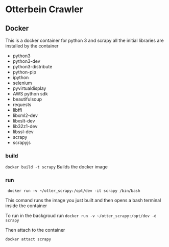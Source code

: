 # Otterbein Crawler


## Docker

This is a docker container for python 3 and scrapy all the initial libraries are installed by the container

- python3
- python3-dev
- python3-distribute
- python-pip
- ipython
- selenium
- pyvirtualdisplay
- AWS python sdk
- beautifulsoup
- requests
- libffi
- libxml2-dev
- libxslt-dev
- lib32z1-dev
- libssl-dev
- scrapy
- scrapyjs

### build

` docker build -t scrapy ` Builds the docker image

### run

` docker run -v ~/otter_scrapy:/opt/dev -it scrapy /bin/bash`

This comand runs the image you just built and then opens a bash terminal inside the container

To run in the backgroud run
`docker run -v ~/otter_scrapy:/opt/dev -d scrapy`

Then attach to the container

```docker attact scrapy```
